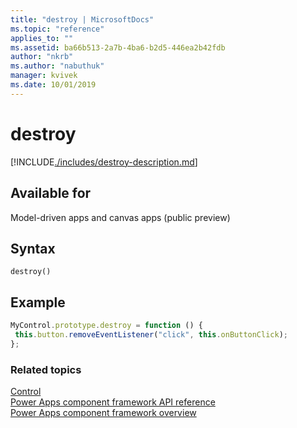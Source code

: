 ```yaml
---
title: "destroy | MicrosoftDocs"
ms.topic: "reference"
applies_to: ""
ms.assetid: ba66b513-2a7b-4ba6-b2d5-446ea2b42fdb
author: "nkrb"
ms.author: "nabuthuk"
manager: kvivek
ms.date: 10/01/2019
---
```

# destroy

[!INCLUDE[./includes/destroy-description.md](./includes/destroy-description.md)]

## Available for 

Model-driven apps and canvas apps (public preview)

## Syntax

`destroy()`

## Example

```javascript
MyControl.prototype.destroy = function () {
 this.button.removeEventListener("click", this.onButtonClick);
};
```

### Related topics

[Control](../control.md)<br/>
[Power Apps component framework API reference](../../reference/index.md)<br/>
[Power Apps component framework overview](../../overview.md)